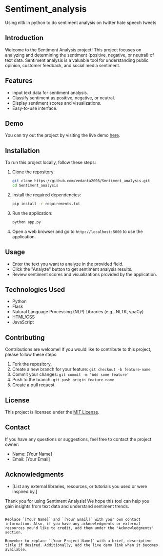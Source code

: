 # Sentiment_analysis
Using nltk in python to do sentiment analysis on twitter hate speech tweets

## Introduction

Welcome to the Sentiment Analysis project! This project focuses on analyzing and determining the sentiment (positive, negative, or neutral) of text data. Sentiment analysis is a valuable tool for understanding public opinion, customer feedback, and social media sentiment.

## Features

- Input text data for sentiment analysis.
- Classify sentiment as positive, negative, or neutral.
- Display sentiment scores and visualizations.
- Easy-to-use interface.

## Demo

You can try out the project by visiting the live demo [here](#).

## Installation

To run this project locally, follow these steps:

1. Clone the repository:

   ```bash
   git clone https://github.com/vedanta2003/Sentiment_analysis.git
   cd Sentiment_analysis


2. Install the required dependencies:

   ```bash
   pip install -r requirements.txt
   ```

3. Run the application:

   ```bash
   python app.py
   ```

4. Open a web browser and go to `http://localhost:5000` to use the application.

## Usage

- Enter the text you want to analyze in the provided field.
- Click the "Analyze" button to get sentiment analysis results.
- Review sentiment scores and visualizations provided by the application.

## Technologies Used

- Python
- Flask
- Natural Language Processing (NLP) Libraries (e.g., NLTK, spaCy)
- HTML/CSS
- JavaScript

## Contributing

Contributions are welcome! If you would like to contribute to this project, please follow these steps:

1. Fork the repository.
2. Create a new branch for your feature: `git checkout -b feature-name`
3. Commit your changes: `git commit -m 'Add some feature'`
4. Push to the branch: `git push origin feature-name`
5. Create a pull request.

## License

This project is licensed under the [MIT License](LICENSE).

## Contact

If you have any questions or suggestions, feel free to contact the project owner:

- Name: [Your Name]
- Email: [Your Email]

## Acknowledgments

- [List any external libraries, resources, or tutorials you used or were inspired by.]

Thank you for using Sentiment Analysis! We hope this tool can help you gain insights from text data and understand sentiment trends.

```

Replace `[Your Name]` and `[Your Email]` with your own contact information. Also, if you have any acknowledgments or external resources you'd like to credit, add them under the "Acknowledgments" section.

Remember to replace `[Your Project Name]` with a brief, descriptive title if desired. Additionally, add the live demo link when it becomes available.
